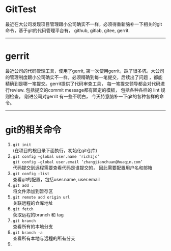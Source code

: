 # GitTest
最近在大公司发现项目管理跟小公司确实不一样，必须得重新脑补一下相关的git命令，基于git的代码管理平台有， github, gitlab, gitee, gerrit.

---
# gerrit
最近公司的代码管理工具，使用了gerrit, 第一次使用gerrit，踩了很多坑。大公司的管理制度跟小公司确实不一样，必须精确到每一笔提交，后续出了问题
，都能精确到是哪一笔提交。gerrit提供了代码审查工具， 每一笔提交领导都会对代码进行review. 包括提交的commit message都有固定的模板， 包括各种各样的
lint 规则检查。 刚进公司对gerrit 有一些不明白， 今天特意脑补一下git的各种各样的命令。

---
# git的相关命令

1. `git init`</br>
   (在项目的根目录下面执行，初始化git仓库)
2. `git config —global user.name ‘richzjc’`
   </br>
   `git config —global user.email ‘zhangjianchuan@huaqin.com’`
   </br>
   代码提交到远程需要查看代码是谁提交的， 因此需要配置用户名和邮箱
4. `git config —list`</br>
   查看git的配置，包括user.name, user.email
5. `git add .` </br> 将文件添加到暂存区
6. `git remote add origin url` </br>关联远程的仓库地址
7. `git fetch` </br>获取远程的branch 和 tag
8. `git branch` </br> 查看所有的本地分支
9.  `git branch -a` </br> 查看所有本地与远程的所有分支
10.  

